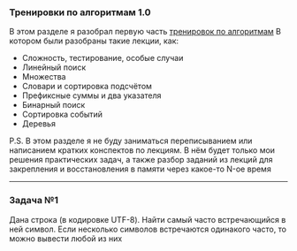 ### Тренировки по алгоритмам 1.0

В этом разделе я разобрал первую часть [тренировок по алгоритмам](https://yandex.ru/yaintern/algorithm-training_1)
В котором были разобраны такие лекции, как:

- Сложность, тестирование, особые случаи
- Линейный поиск
- Множества
- Словари и сортировка подсчётом
- Префиксные суммы и два указателя
- Бинарный поиск
- Сортировка событий
- Деревья



P.S. В этом разделе я не буду заниматься переписыванием или написанием кратких конспектов по лекциям.
В нём будет только мои решения практических задач, а также разбор заданий из лекций для 
закрепления и восстановления в памяти через какое-то N-ое время

_____________________________________________________________________________________________________________________________


### Задача №1

 Дана строка (в кодировке UTF-8). Найти самый часто встречающийся в ней символ. Если несколько символов встречаются одинакого часто, то можно вывести любой из них
